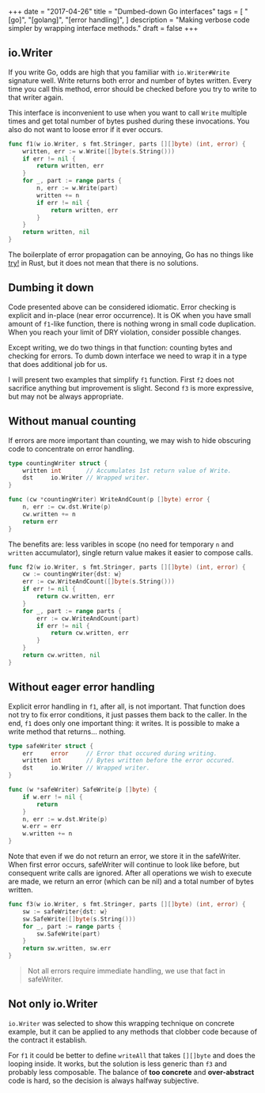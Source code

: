 +++
date = "2017-04-26"
title = "Dumbed-down Go interfaces"
tags = [
    "[go]",
    "[golang]",
    "[error handling]",
]
description = "Making verbose code simpler by wrapping interface methods."
draft = false
+++

## io.Writer

If you write Go, odds are high that you familiar with
`io.Writer#Write` signature well. 
Write returns both error and number of bytes written.
Every time you call this method, 
error should be checked before you 
try to write to that writer again.

This interface is inconvenient to 
use when you want to call `Write` multiple times and get 
total number of bytes pushed during these invocations.
You also do not want to loose error if it ever occurs.

```go
func f1(w io.Writer, s fmt.Stringer, parts [][]byte) (int, error) {
	written, err := w.Write([]byte(s.String()))
	if err != nil {
		return written, err
	}
	for _, part := range parts {
		n, err := w.Write(part)
		written += n
		if err != nil {
			return written, err
		}
	}
	return written, nil
}
```

The boilerplate of error propagation can be annoying,
Go has no things like [try!](https://doc.rust-lang.org/std/macro.try.html)
in Rust, but it does not mean that there is no solutions.

## Dumbing it down

Code presented above can be considered idiomatic.
Error checking is explicit and in-place (near error occurrence).
It is OK when you have small amount of `f1`-like function,
there is nothing wrong in small code duplication.
When you reach your limit of DRY violation, consider
possible changes. 

Except writing, we do two things in that function: 
counting bytes and checking for errors. 
To dumb down interface we need to wrap it in a type 
that does additional job for us.

I will present two examples that simplify `f1` function.
First `f2` does not sacrifice anything but improvement is 
slight. Second `f3` is more expressive, 
but may not be always appropriate.

## Without manual counting

If errors are more important than counting, we may wish to hide 
obscuring code to concentrate on error handling.

```go
type countingWriter struct {
	written int       // Accumulates 1st return value of Write.
	dst     io.Writer // Wrapped writer.
}

func (cw *countingWriter) WriteAndCount(p []byte) error {
	n, err := cw.dst.Write(p)
	cw.written += n
	return err
}
```

The benefits are: 
less varibles in scope (no need for temporary `n` 
and `written` accumulator), single return value 
makes it easier to compose calls. 

```go
func f2(w io.Writer, s fmt.Stringer, parts [][]byte) (int, error) {
	cw := countingWriter{dst: w}
	err := cw.WriteAndCount([]byte(s.String()))
	if err != nil {
		return cw.written, err
	}
	for _, part := range parts {
		err := cw.WriteAndCount(part)
		if err != nil {
			return cw.written, err
		}
	}
	return cw.written, nil
}
```

## Without eager error handling

Explicit error handling in `f1`, 
after all, is not important.
That function does not try to fix error conditions, 
it just passes them back to the caller. 
In the end, `f1` does only one important thing: 
it writes.
It is possible to make a write method that returns... nothing.
  
```go
type safeWriter struct {
	err     error     // Error that occured during writing.
	written int       // Bytes written before the error occured.
	dst     io.Writer // Wrapped writer.
}

func (w *safeWriter) SafeWrite(p []byte) {
	if w.err != nil {
		return
	}
	n, err := w.dst.Write(p)
	w.err = err
	w.written += n
}
```

Note that even if we do not return an error, 
we store it in the safeWriter. 
When first error occurs, safeWriter will continue to look like 
before, but consequent write calls are ignored.
After all operations we wish to execute are made, 
we return an error (which can be nil) and 
a total number of bytes written.

```go
func f3(w io.Writer, s fmt.Stringer, parts [][]byte) (int, error) {
	sw := safeWriter{dst: w}
	sw.SafeWrite([]byte(s.String()))
	for _, part := range parts {
		sw.SafeWrite(part)
	}
	return sw.written, sw.err
}
```

> Not all errors require immediate handling, we use that fact in
> safeWriter.

## Not only io.Writer

`io.Writer` was selected to show this wrapping technique
on concrete example, but it can be applied to any methods
that clobber code because of the contract it establish.

For `f1` it could be better to define `writeAll` that 
takes `[][]byte` and does the looping inside.
It works, but the solution is less generic than `f3`
and probably less composable. The balance of 
**too concrete** and **over-abstract** code is hard, so the decision
is always halfway subjective.

